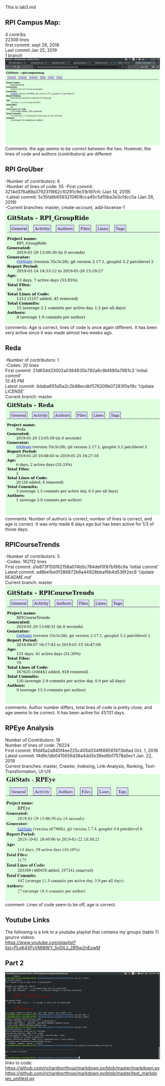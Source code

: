 This is lab3.md  
## RPI Campus Map:  
4 contribs  
22309 lines  
first commit: sept 28, 2018  
Last commit Jan 25, 2019  
1 branch  
![GroUber](campusmap.jpeg)  
Comments: the age seems to be correct between the two. However, the lines of code and authors (contributors) are different


## RPI GroUber  
-Number of contributors: 6  
-Number of lines of code: 55 -First commit: 3214d376a89a3792311662c10291c9e31b197cfc (Jan 14, 2019)  
-Latest commit: 5c15fa6b6593210809cca45c5d10be3e3cfdcc5a (Jan 26, 2019)   
-Current branches: master, create-account, add-liscense-1  
![GroUber](group.jpeg)  
comments: Age is correct, lines of code is once again different. It has been very active since it was made almost two weeks ago.

## Reda  
-Number of contributors: 1  
-Codes: 20 lines  
First commit: 21d65dd33002a0364635b792a6c9bf490a7661c3 'Initial commit'  
12:45 PM  
Latest commit: 4daba655d5a2c2b88ecdbf576209b07283f0e19c 'Update LICENSE'  
Current branch: master  
![GroUber](reda.jpeg)  
 comments: Number of authors is correct, number of lines is correct, and age is correct. It was only made 6 days ago but has been active for 1/3 of those days.
 
## RPICourseTrends  
-Number of contributors: 5  
-Codes: 162112 lines  
First commit: a1e873f150f62158a074b5c784def0f87b186c9a 'Initial commit'  
Latest commit: ad8be1be0f286872b6a44928bbaf6b4d536f2ec9 'Update README.md'  
Current branch: master  
![GroUber](course.jpeg)  
comments: Author number differs, total lines of code is pretty close, and age seems to be correct. It has been active for 41/131 days.

## RPEye Analysis  
Number of Contributors: 18  
Number of lines of code: 76224  
First commit: 91d45a2a945f4ee225c405d334f688561973b8ad Oct. 1, 2018  
Latest commit: f4d9c1db0415656d38a4dd3e39ed6b17578a5ec1 Jan. 22, 2019  
Current branches: master, Crawler, Indexing, Link-Analysis, Ranking, Text-Transformation, UI-UX  
![GroUber](eye.jpeg)  
comment: Lines of code seem to be off, age is correct. 

## Youtube Links  
The following is a link to a youtube playlist that contains my groups (table 7) gource videos.  
https://www.youtube.com/playlist?list=PLqK4XFvVMI8WY_5vDILij_2Bfbp2nEowM  

## Part 2
![GroUber](unittest.png) 
links to code:  
https://github.com/richardnorthrup/markdown.py/blob/master/markdown.py  
https://github.com/richardnorthrup/markdown.py/blob/master/test_markdown_unittest.py
